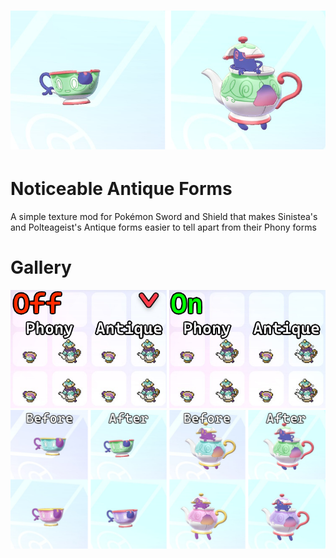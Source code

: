 ![Banner](img/banner.png?raw=true)
=====
Noticeable Antique Forms
=====
A simple texture mod for Pokémon Sword and Shield that makes Sinistea's and Polteageist's Antique forms easier to tell apart from their Phony forms

Gallery
=====
![Icons](img/icons.png?raw=true)
![Showcase](img/showcase.png?raw=true)